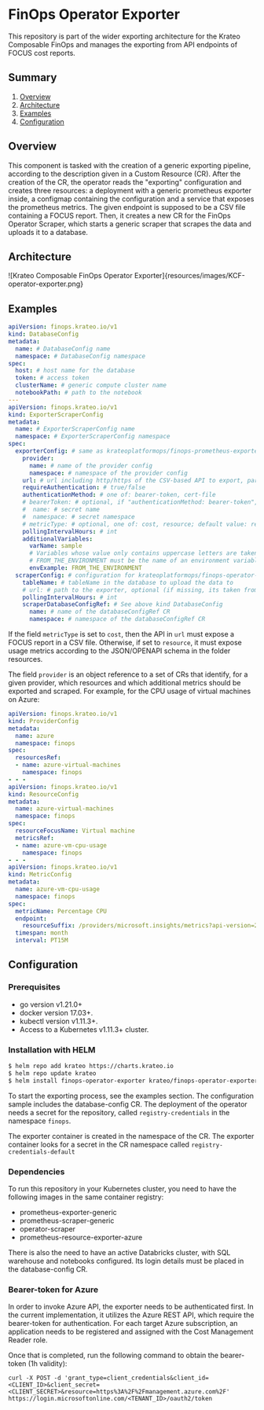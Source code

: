 # FinOps Operator Exporter
This repository is part of the wider exporting architecture for the Krateo Composable FinOps and manages the exporting from API endpoints of FOCUS cost reports.

## Summary

1. [Overview](#overview)
2. [Architecture](#architecture)
3. [Examples](#examples)
4. [Configuration](#configuration)

## Overview
This component is tasked with the creation of a generic exporting pipeline, according to the description given in a Custom Resource (CR). After the creation of the CR, the operator reads the "exporting" configuration and creates three resources: a deployment with a generic prometheus exporter inside, a configmap containing the configuration and a service that exposes the prometheus metrics. The given endpoint is supposed to be a CSV file containing a FOCUS report. Then, it creates a new CR for the FinOps Operator Scraper, which starts a generic scraper that scrapes the data and uploads it to a database.

## Architecture
![Krateo Composable FinOps Operator Exporter]{resources/images/KCF-operator-exporter.png}

## Examples
```yaml
apiVersion: finops.krateo.io/v1
kind: DatabaseConfig
metadata:
  name: # DatabaseConfig name
  namespace: # DatabaseConfig namespace
spec:
  host: # host name for the database
  token: # access token
  clusterName: # generic compute cluster name
  notebookPath: # path to the notebook 
---
apiVersion: finops.krateo.io/v1
kind: ExporterScraperConfig
metadata:
  name: # ExporterScraperConfig name
  namespace: # ExporterScraperConfig namespace
spec:
  exporterConfig: # same as krateoplatformops/finops-prometheus-exporter-generic
    provider: 
      name: # name of the provider config
      namespace: # namespace of the provider config
    url: # url including http/https of the CSV-based API to export, parts with <varName> are taken from additionalVariables: http://<varName> -> http://sample 
    requireAuthentication: # true/false
    authenticationMethod: # one of: bearer-token, cert-file
    # bearerToken: # optional, if "authenticationMethod: bearer-token", objectRef to a standard Kubernetes secret with key: bearer-token
    #  name: # secret name
    #  namespace: # secret namespace
    # metricType: # optional, one of: cost, resource; default value: resource
    pollingIntervalHours: # int
    additionalVariables:
      varName: sample
      # Variables whose value only contains uppercase letters are taken from environment variables
      # FROM_THE_ENVIRONMENT must be the name of an environment variable inside the target exporter container
      envExample: FROM_THE_ENVIRONMENT
  scraperConfig: # configuration for krateoplatformops/finops-operator-scraper
    tableName: # tableName in the database to upload the data to
    # url: # path to the exporter, optional (if missing, its taken from the exporter)
    pollingIntervalHours: # int
    scraperDatabaseConfigRef: # See above kind DatabaseConfig
      name: # name of the databaseConfigRef CR 
      namespace: # namespace of the databaseConfigRef CR
```
If the field `metricType` is set to `cost`, then the API in `url` must expose a FOCUS report in a CSV file. Otherwise, if set to `resource`, it must expose usage metrics according to the JSON/OPENAPI schema in the folder resources.

The field `provider` is an object reference to a set of CRs that identify, for a given provider, which resources and which additional metrics should be exported and scraped. For example, for the CPU usage of virtual machines on Azure:
```yaml
apiVersion: finops.krateo.io/v1
kind: ProviderConfig
metadata:
  name: azure
  namespace: finops
spec:
  resourcesRef:
  - name: azure-virtual-machines
    namespace: finops
- - -
apiVersion: finops.krateo.io/v1
kind: ResourceConfig
metadata:
  name: azure-virtual-machines
  namespace: finops
spec:
  resourceFocusName: Virtual machine
  metricsRef:
  - name: azure-vm-cpu-usage
    namespace: finops
- - -
apiVersion: finops.krateo.io/v1
kind: MetricConfig
metadata:
  name: azure-vm-cpu-usage
  namespace: finops
spec:
  metricName: Percentage CPU
  endpoint:
    resourceSuffix: /providers/microsoft.insights/metrics?api-version=2023-10-01
  timespan: month
  interval: PT15M
```

## Configuration
### Prerequisites
- go version v1.21.0+
- docker version 17.03+.
- kubectl version v1.11.3+.
- Access to a Kubernetes v1.11.3+ cluster.

### Installation with HELM
```sh
$ helm repo add krateo https://charts.krateo.io
$ helm repo update krateo
$ helm install finops-operator-exporter krateo/finops-operator-exporter
```

To start the exporting process, see the examples section. The configuration sample includes the database-config CR.
The deployment of the operator needs a secret for the repository, called `registry-credentials` in the namespace `finops`.

The exporter container is created in the namespace of the CR. The exporter container looks for a secret in the CR namespace called `registry-credentials-default`

### Dependencies
To run this repository in your Kubernetes cluster, you need to have the following images in the same container registry:
 - prometheus-exporter-generic
 - prometheus-scraper-generic
 - operator-scraper
 - prometheus-resource-exporter-azure

There is also the need to have an active Databricks cluster, with SQL warehouse and notebooks configured. Its login details must be placed in the database-config CR.

### Bearer-token for Azure
In order to invoke Azure API, the exporter needs to be authenticated first. In the current implementation, it utilizes the Azure REST API, which require the bearer-token for authentication. For each target Azure subscription, an application needs to be registered and assigned with the Cost Management Reader role.

Once that is completed, run the following command to obtain the bearer-token (1h validity):
```
curl -X POST -d 'grant_type=client_credentials&client_id=<CLIENT_ID>&client_secret=<CLIENT_SECRET>&resource=https%3A%2F%2Fmanagement.azure.com%2F' https://login.microsoftonline.com/<TENANT_ID>/oauth2/token
```